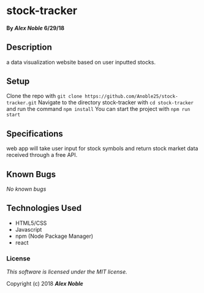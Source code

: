 # stock-tracker #

#### By _**Alex Noble**_ 6/29/18

## Description ##

a data visualization website based on user inputted stocks.

## Setup ##

Clone the repo with `git clone https://github.com/Anoble25/stock-tracker.git` Navigate to the directory stock-tracker with `cd stock-tracker` and run the command `npm install` You can start the project with `npm run start`

## Specifications ##
web app will take user input for stock symbols and return stock market data received through a free API.

## Known Bugs

_No known bugs_

## Technologies Used
* HTML5/CSS
* Javascript
* npm (Node Package Manager)
* react

### License

*This software is licensed under the MIT license.*

Copyright (c) 2018 **_Alex Noble_**
